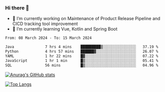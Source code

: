 ### Hi there 👋

- 🔭 I’m currently working on Maintenance of Product Release Pipeline and CICD tracking tool improvement
- 🌱 I’m currently learning Vue, Kotlin and Spring Boot

<!--START_SECTION:waka-->

```txt
From: 08 March 2024 - To: 15 March 2024

Java              7 hrs 4 mins    █████████▒░░░░░░░░░░░░░░░   37.19 %
Python            4 hrs 57 mins   ██████▓░░░░░░░░░░░░░░░░░░   26.07 %
YAML              1 hr 22 mins    █▓░░░░░░░░░░░░░░░░░░░░░░░   07.22 %
JavaScript        1 hr 1 min      █▒░░░░░░░░░░░░░░░░░░░░░░░   05.41 %
SQL               56 mins         █▒░░░░░░░░░░░░░░░░░░░░░░░   04.96 %
```

<!--END_SECTION:waka-->

[![Anurag's GitHub stats](https://github-readme-stats.vercel.app/api?username=yunhao981&show_icons=true&theme=solarized-dark)](https://github.com/anuraghazra/github-readme-stats)

[![Top Langs](https://github-readme-stats.vercel.app/api/top-langs/?username=yunhao981&theme=solarized-dark&layout=compact)](https://github.com/anuraghazra/github-readme-stats)

<!--
**yunhao981/yunhao981** is a ✨ _special_ ✨ repository because its `README.md` (this file) appears on your GitHub profile.

Here are some ideas to get you started:

- 🔭 I’m currently working on Maintenance of Release Pipeline and CICD tracking tool improvement
- 🌱 I’m currently learning Vue, Kotlin and Spring Boot
- 👯 I’m looking to collaborate on ...
- 🤔 I’m looking for help with ...
- 💬 Ask me about ...
- 📫 How to reach me: ...
- 😄 Pronouns: ...
- ⚡ Fun fact: ...
-->


